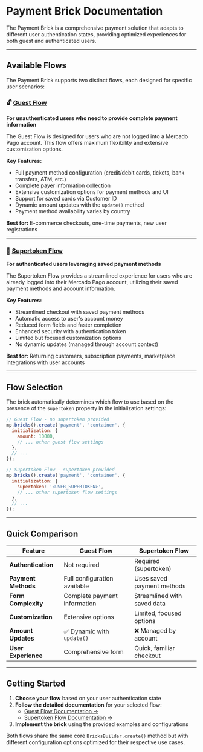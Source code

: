 # Payment Brick Documentation

The Payment Brick is a comprehensive payment solution that adapts to different user authentication states, providing optimized experiences for both guest and authenticated users.

---

## Available Flows

The Payment Brick supports two distinct flows, each designed for specific user scenarios:

### 🔓 [Guest Flow](./payment-guest.md)

**For unauthenticated users who need to provide complete payment information**

The Guest Flow is designed for users who are not logged into a Mercado Pago account. This flow offers maximum flexibility and extensive customization options.

**Key Features:**

- Full payment method configuration (credit/debit cards, tickets, bank transfers, ATM, etc.)
- Complete payer information collection
- Extensive customization options for payment methods and UI
- Support for saved cards via Customer ID
- Dynamic amount updates with the `update()` method
- Payment method availability varies by country

**Best for:** E-commerce checkouts, one-time payments, new user registrations

---

### 🔐 [Supertoken Flow](./payment-supertoken.md)

**For authenticated users leveraging saved payment methods**

The Supertoken Flow provides a streamlined experience for users who are already logged into their Mercado Pago account, utilizing their saved payment methods and account information.

**Key Features:**

- Streamlined checkout with saved payment methods
- Automatic access to user's account money
- Reduced form fields and faster completion
- Enhanced security with authentication token
- Limited but focused customization options
- No dynamic updates (managed through account context)

**Best for:** Returning customers, subscription payments, marketplace integrations with user accounts

---

## Flow Selection

The brick automatically determines which flow to use based on the presence of the `supertoken` property in the initialization settings:

```js
// Guest Flow - no supertoken provided
mp.bricks().create('payment', 'container', {
  initialization: {
    amount: 10000,
    // ... other guest flow settings
  },
  // ...
});

// Supertoken Flow - supertoken provided
mp.bricks().create('payment', 'container', {
  initialization: {
    supertoken: '<USER_SUPERTOKEN>',
    // ... other supertoken flow settings
  },
  // ...
});
```

---

## Quick Comparison

| Feature             | Guest Flow                   | Supertoken Flow             |
| ------------------- | ---------------------------- | --------------------------- |
| **Authentication**  | Not required                 | Required (supertoken)       |
| **Payment Methods** | Full configuration available | Uses saved payment methods  |
| **Form Complexity** | Complete payment information | Streamlined with saved data |
| **Customization**   | Extensive options            | Limited, focused options    |
| **Amount Updates**  | ✅ Dynamic with `update()`   | ❌ Managed by account       |
| **User Experience** | Comprehensive form           | Quick, familiar checkout    |

---

## Getting Started

1. **Choose your flow** based on your user authentication state
2. **Follow the detailed documentation** for your selected flow:
   - [Guest Flow Documentation →](./payment-guest.md)
   - [Supertoken Flow Documentation →](./payment-supertoken.md)
3. **Implement the brick** using the provided examples and configurations

Both flows share the same core `BricksBuilder.create()` method but with different configuration options optimized for their respective use cases.
